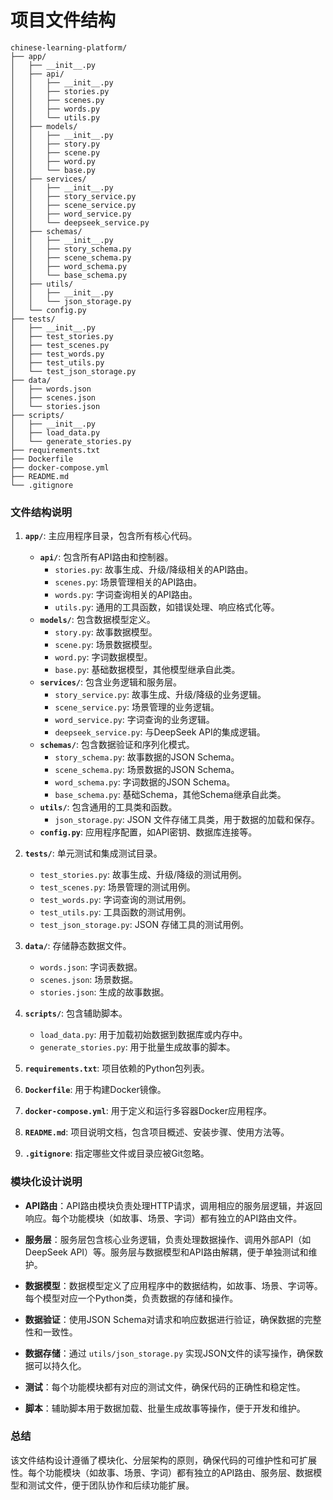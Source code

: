 # 项目文件结构

```
chinese-learning-platform/
├── app/
│   ├── __init__.py
│   ├── api/
│   │   ├── __init__.py
│   │   ├── stories.py
│   │   ├── scenes.py
│   │   ├── words.py
│   │   └── utils.py
│   ├── models/
│   │   ├── __init__.py
│   │   ├── story.py
│   │   ├── scene.py
│   │   ├── word.py
│   │   └── base.py
│   ├── services/
│   │   ├── __init__.py
│   │   ├── story_service.py
│   │   ├── scene_service.py
│   │   ├── word_service.py
│   │   └── deepseek_service.py
│   ├── schemas/
│   │   ├── __init__.py
│   │   ├── story_schema.py
│   │   ├── scene_schema.py
│   │   ├── word_schema.py
│   │   └── base_schema.py
│   ├── utils/
│   │   ├── __init__.py
│   │   └── json_storage.py
│   └── config.py
├── tests/
│   ├── __init__.py
│   ├── test_stories.py
│   ├── test_scenes.py
│   ├── test_words.py
│   ├── test_utils.py
│   └── test_json_storage.py
├── data/
│   ├── words.json
│   ├── scenes.json
│   └── stories.json
├── scripts/
│   ├── __init__.py
│   ├── load_data.py
│   └── generate_stories.py
├── requirements.txt
├── Dockerfile
├── docker-compose.yml
├── README.md
└── .gitignore
```

### 文件结构说明

1. **`app/`**: 主应用程序目录，包含所有核心代码。
   - **`api/`**: 包含所有API路由和控制器。
     - `stories.py`: 故事生成、升级/降级相关的API路由。
     - `scenes.py`: 场景管理相关的API路由。
     - `words.py`: 字词查询相关的API路由。
     - `utils.py`: 通用的工具函数，如错误处理、响应格式化等。
   - **`models/`**: 包含数据模型定义。
     - `story.py`: 故事数据模型。
     - `scene.py`: 场景数据模型。
     - `word.py`: 字词数据模型。
     - `base.py`: 基础数据模型，其他模型继承自此类。
   - **`services/`**: 包含业务逻辑和服务层。
     - `story_service.py`: 故事生成、升级/降级的业务逻辑。
     - `scene_service.py`: 场景管理的业务逻辑。
     - `word_service.py`: 字词查询的业务逻辑。
     - `deepseek_service.py`: 与DeepSeek API的集成逻辑。
   - **`schemas/`**: 包含数据验证和序列化模式。
     - `story_schema.py`: 故事数据的JSON Schema。
     - `scene_schema.py`: 场景数据的JSON Schema。
     - `word_schema.py`: 字词数据的JSON Schema。
     - `base_schema.py`: 基础Schema，其他Schema继承自此类。
   - **`utils/`**: 包含通用的工具类和函数。
     - `json_storage.py`: JSON 文件存储工具类，用于数据的加载和保存。
   - **`config.py`**: 应用程序配置，如API密钥、数据库连接等。

2. **`tests/`**: 单元测试和集成测试目录。
   - `test_stories.py`: 故事生成、升级/降级的测试用例。
   - `test_scenes.py`: 场景管理的测试用例。
   - `test_words.py`: 字词查询的测试用例。
   - `test_utils.py`: 工具函数的测试用例。
   - `test_json_storage.py`: JSON 存储工具的测试用例。

3. **`data/`**: 存储静态数据文件。
   - `words.json`: 字词表数据。
   - `scenes.json`: 场景数据。
   - `stories.json`: 生成的故事数据。

4. **`scripts/`**: 包含辅助脚本。
   - `load_data.py`: 用于加载初始数据到数据库或内存中。
   - `generate_stories.py`: 用于批量生成故事的脚本。

5. **`requirements.txt`**: 项目依赖的Python包列表。

6. **`Dockerfile`**: 用于构建Docker镜像。

7. **`docker-compose.yml`**: 用于定义和运行多容器Docker应用程序。

8. **`README.md`**: 项目说明文档，包含项目概述、安装步骤、使用方法等。

9. **`.gitignore`**: 指定哪些文件或目录应被Git忽略。

### 模块化设计说明

- **API路由**：API路由模块负责处理HTTP请求，调用相应的服务层逻辑，并返回响应。每个功能模块（如故事、场景、字词）都有独立的API路由文件。
  
- **服务层**：服务层包含核心业务逻辑，负责处理数据操作、调用外部API（如DeepSeek API）等。服务层与数据模型和API路由解耦，便于单独测试和维护。

- **数据模型**：数据模型定义了应用程序中的数据结构，如故事、场景、字词等。每个模型对应一个Python类，负责数据的存储和操作。

- **数据验证**：使用JSON Schema对请求和响应数据进行验证，确保数据的完整性和一致性。

- **数据存储**：通过 `utils/json_storage.py` 实现JSON文件的读写操作，确保数据可以持久化。

- **测试**：每个功能模块都有对应的测试文件，确保代码的正确性和稳定性。

- **脚本**：辅助脚本用于数据加载、批量生成故事等操作，便于开发和维护。

### 总结

该文件结构设计遵循了模块化、分层架构的原则，确保代码的可维护性和可扩展性。每个功能模块（如故事、场景、字词）都有独立的API路由、服务层、数据模型和测试文件，便于团队协作和后续功能扩展。
```
